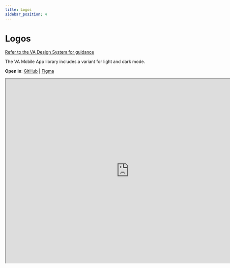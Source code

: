 ```yaml
---
title: Logos
sidebar_position: 4
---
```


# Logos

[Refer to the VA Design System for guidance](https://design.va.gov/foundation/logos)

The VA Mobile App library includes a variant for light and dark mode.

**Open in**: [GitHub](https://github.com/department-of-veterans-affairs/va-mobile-library/tree/main/packages/assets/VALogo)  |   [Figma](https://www.figma.com/design/X8gXRl1MaRAE7lKcwgr5Rj/%F0%9F%93%90-Icon-Library---Design-System---VA-Mobile?node-id=315-32878&t=LYDZcaE6ppgt86tQ-4)

<iframe width="800" height="600" alt="Image of VA logos in Figmae" src="https://www.figma.com/embed?embed_host=share&url=https%3A%2F%2Fwww.figma.com/design/X8gXRl1MaRAE7lKcwgr5Rj/%F0%9F%93%90-Icon-Library---Design-System---VA-Mobile?node-id=315-32878&t=LYDZcaE6ppgt86tQ-4" allowfullscreen></iframe>